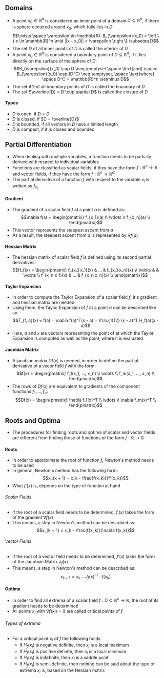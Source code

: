 ## Domains
- A point $x_0 \in \mathbb{R}^n$ is considered an inner point of a domain $D \subseteq \mathbb{R}^n$, if there is sphere centered around $x_0$, which fully lies in $D$:
$$\exists \space \varepsilon \in \mathbb{R}: B_{\varepsilon}(x_0) = \left \{ x \in \mathbb{R}^n \mid ||x - x_0|| < \varepsilon \right \} \subseteq D$$
- The set $\dot{D}$ of all inner points of $D$ is called the interior of $D$
- A point $x_0 \in \mathbb{R}^n$ is considered a boundary point of $D \subseteq \mathbb{R}^n$, if it lies directly on the surface of the sphere of $D$:
$$B_{\varepsilon}(x_0) \cap D \neq \emptyset \space \text{and} \space B_{\varepsilon}(x_0) \cap (D^C) \neq \emptyset, \space \text{where} \space D^C = \mathbb{R}^n \setminus D$$
- The set $\partial D$ of all boundary points of $D$ is called the boundary of $D$
- The set $\overline{D} = D \cup \partial D$ is called the closure of $D$
#### Types
- $D$ is open, if $D = \dot{D}$
- $D$ is closed, if $D = \overline{D}$
- $D$ is bounded, if all vectors in $D$ have a limited length
- $D$ is compact, if it is closed and bounded
## Partial Differentiation
- When dealing with multiple variables, a function needs to be partially derived with respect to individual variables
- Functions are classified as scalar fields, if they have the form $f: \mathbb{R}^n \to \mathbb{R}$ and vector fields, if they have the form $f: \mathbb{R}^n \to \mathbb{R}^m$
- The partial derivative of a function $f$ with respect to the variable $x_i$ is written as $f_{x_i}$
#### Gradient
- The gradient of a scalar field $f$ at a point $a$ is defined as:
$$\nabla f(a) = \begin{pmatrix}
f_{x_1}(a) \\
\vdots \\
f_{x_n}(a) \\
\end{pmatrix}$$
- This vector represents the steepest ascent from $a$
- As a result, the steepest ascent from $a$ is represented by $\nabla f(a)$
#### Hessian Matrix
- The hessian matrix of scalar field $f$ is defined using its second partial derivatives:
$$H_f(x) = \begin{pmatrix}
f_{x_1 x_1}(x) & ... & f_{x_1 x_n}(x) \\
\vdots & & \vdots \\
f_{x_n x_1}(x) & ... & f_{x_n x_n}(x) \\
\end{pmatrix}$$
#### Taylor Expansion
- In order to compute the Taylor Expansion of a scalar field $f$, it's gradient and hessian matrix are needed
- Using them, the Taylor Expansion of $f$ at a point $a$ can be described like so:
$$T_{f, a}(x) = f(a) + \nabla f(a)^T(x - a) + \frac{1}{2} (x - a)^T H_f(a)(x - a)$$
- Here, $a$ and $x$ are vectors representing the point of at which the Taylor Expansion is computed as well as the point, where it is evaluated
#### Jacobian Matrix
- A jacobian matrix $Df(x)$ is needed, in order to define the partial derivative of a vecor field $f$ with the form:
$$f(x) = \begin{pmatrix}
f_1(x_1, ..., x_n) \\
\vdots \\
f_m(x_1, ..., x_n) \\
\end{pmatrix}$$
- The rows of $Df(x)$ are equivalent to gradients of the component functions $f_1, ..., f_n$:
$$Df(x) = \begin{pmatrix}
\nabla f_1(x)^T \\
\vdots \\
\nabla f_m(x)^T \\
\end{pmatrix}$$
## Roots and Optima
- The procedures for finding roots and optima of scalar and vector fields are different from finding those of functions of the form $f: \mathbb{R} \to \mathbb{R}$  
#### Roots
- In order to approximate the root of function $f$, Newton's method needs to be used
- In general, Newton's method has the following form:
$$x_{k + 1} = x_k - \frac{f(x_k)}{f'(x_k)}$$
- What $f'(x)$ is, depends on the type of function at hand
###### Scalar Fields
- If the root of a scalar field needs to be determined, $f'(x)$ takes the form of the gradient $\nabla f(x)$
- This means, a step in Newton's method can be described as:
$$x_{k + 1} = x_k - \frac{f(x_k)}{\nabla f(x_k)}$$
###### Vector Fields
- If the root of a vector field needs to be determined, $f'(x)$ takes the form of the Jacobian Matrix $J_f(x)$
- This means, a step in Newton's method can be described as:
$$x_{k + 1} = x_k - J_f(x)^{-1} \cdot f(x_k)$$
#### Optima
- In order to find all extrema of a scalar field $f: D \subseteq \mathbb{R}^n \rightarrow \mathbb{R}$, the root of its gradient needs to be determined
- All points $x_i$ with $\nabla f(x_i) = 0$ are called critical points of $f$
###### Types of extrema
- For a critical point $x_i$ of $f$ the following holds:
	- If $H_f(x_i)$ is negative definite, then $x_i$ is a local maximum
	- If $H_f(x_i)$ is positive definite, then $x_i$ is a local minimum
	- If $H_f(x_i)$ is indefinite, then $x_i$ is a saddle point
	- If $H_f(x_i)$ is semi-definite, then nothing can be said about the type of extrema $x_i$ is, based on the Hessian matrix